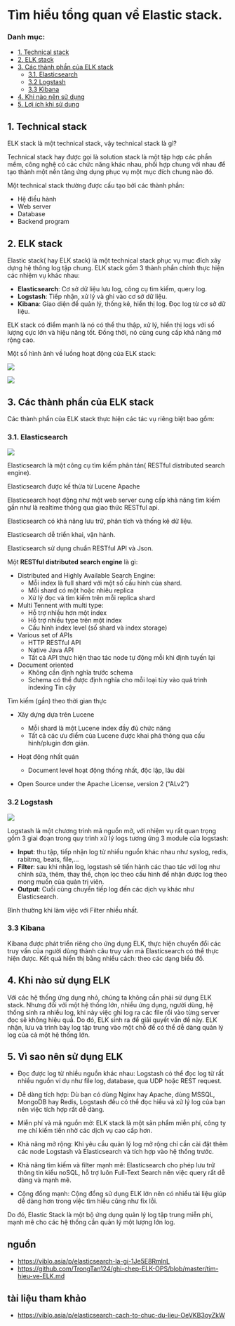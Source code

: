 # Tìm hiểu tổng quan về Elastic stack.

### Danh mục:
- [1. Technical stack](#stack)
- [2. ELK stack](#elk-stack)
- [3. Các thành phần của ELK stack](#thanhphan)
    - [3.1. Elasticsearch](#elasticsearch)
    - [3.2 Logstash](#logstash)
    - [3.3 Kibana](#kibana)
- [4. Khi nào nên sử dụng](#usecase)
- [5. Lợi ích khi sử dụng](#benifit)


<a name=stack></a>


## 1. Technical stack
ELK stack là một technical stack, vậy technical stack là gì?

Technical stack hay được gọi là solution stack là một tập hợp các phần mềm, công nghệ có các chức năng khác nhau, phối hợp chung với nhau để tạo thành một nền tảng ứng dụng phục vụ một mục đích chung nào đó. 

Một technical stack thường được cấu tạo bởi các thành phần:
- Hệ điều hành
- Web server
- Database
- Backend program

<a name=elk-stack></a>

## 2. ELK stack

Elastic stack( hay ELK stack) là một technical stack phục vụ mục đích xây dựng hệ thông log tập chung. ELK stack gồm 3 thành phần chính thực hiện các nhiệm vụ khác nhau:
- **Elasticsearch**:  Cơ sở dữ liệu lưu log, công cụ tìm kiếm, query log.
- **Logstash**: Tiếp nhận, xử lý và ghi vào cơ sở dữ liệu.
- **Kibana**: Giao diện để quản lý, thống kê, hiển thị log. Đọc log từ cơ sở dữ liệu.

ELK stack có điểm mạnh là nó có thể thu thập, xử lý, hiển thị logs với số lượng cực lớn và hiệu năng tốt. Đồng thời, nó cũng cung cấp khả năng mở rộng cao.

Một số hình ảnh về luồng hoạt động của ELK stack:

![](https://i.imgur.com/awyP17O.png)

![](https://i.imgur.com/EZUlWib.png)


<a name=thanhphan></a>


## 3. Các thành phần của ELK stack
Các thành phần của ELK stack thực hiện các tác vụ riêng biệt bao gồm:

<a name=elasticsearch></a>


### 3.1. Elasticsearch

![](https://i.imgur.com/P96IPq1.png)

Elasticsearch là một công cụ tìm kiếm phân tán( RESTful distributed search engine).

Elasticsearch được kế thừa từ Lucene Apache

Elasticsearch hoạt động như một web server cung cấp khả năng tìm kiếm gần như là realtime thông qua giao thức RESTful api.

Elasticsearch có khả năng lưu trữ, phân tích và thống kê dữ liệu.

Elasticsearch dễ triển khai, vận hành.

Elasticsearch sử dụng chuẩn RESTful API và Json.

Một **RESTful distributed search engine** là gì:
- Distributed and Highly Available Search Engine:
    - Mỗi index là full shard với một số cấu hình của shard.
    - Mỗi shard có một hoặc nhiêu replica
    - Xử lý đọc và tìm kiếm trên mỗi replica shard
- Multi Tennent with multi type:
    - Hỗ trợ nhiều hơn một index
    - Hỗ trợ nhiều type trên một index
    - Cấu hình index level (số shard và index storage)
- Various set of APIs
    - HTTP RESTful API
    - Native Java API
    - Tất cả API thực hiện thao tác node tự động mỗi khi định tuyến lại
- Document oriented
    - Không cần định nghĩa trước schema
    - Schema có thể được định nghĩa cho mỗi loại tùy vào quá trình indexing
Tin cậy

Tìm kiếm (gần) theo thời gian thực

- Xây dựng dựa trên Lucene
    - Mỗi shard là một Lucene index đầy đủ chức năng
    - Tất cả các ưu điểm của Lucene được khai phá thông qua cấu hình/plugin đơn giản.

- Hoạt động nhất quán
    - Document level hoạt động thống nhất, độc lập, lâu dài
- Open Source under the Apache License, version 2 (“ALv2”)

<a name=logstash></a>

### 3.2 Logstash

![](https://i.imgur.com/bRRV5A5.png)

Logstash là một chương trình mã nguồn mở, với nhiệm vụ rất quan trọng gồm 3 giai đoạn trong quy trình xử lý logs tương ứng 3 module của logstash:
- **Input**: thu tập, tiếp nhận log từ nhiều nguồn khác nhau như syslog, redis, rabitmq, beats, file,...
- **Filter**: sau khi nhận log, logstash sẽ tiến hành các thao tác với log như chỉnh sửa, thêm, thay thế, chọn lọc  theo cấu hình để nhận được log theo mong muốn của quản trị viên.
- **Output**: Cuối cùng chuyển tiếp log đến các dịch vụ khác như Elasticsearch.

Bình thường khi làm việc với Filter nhiều nhất.

<a name=kibana></a>

### 3.3 Kibana
Kibana được phát triển riêng cho ứng dụng ELK, thực hiện chuyển đổi các truy vấn của người dùng thành câu truy vấn mà Elasticsearch có thể thực hiện được. Kết quả hiển thị bằng nhiều cách: theo các dạng biểu đồ.

<a name=usecase></a>

## 4. Khi nào sử dụng ELK
Với các hệ thống ứng dụng nhỏ, chúng ta không cần phải sử dụng ELK stack. Nhưng đối với một hệ thống lớn, nhiều ứng dụng, người dùng, hệ thống sinh ra nhiều log, khi này việc ghi log ra các file rồi vào từng server đọc sẽ không hiệu quả. Do đó, ELK sinh ra để giải quyết vấn đề này. ELK nhận, lưu và trình bày log tập trung vào một chỗ để có thể dễ dàng quản lý log của cả một hệ thống lớn.


<a name=benifit></a>

## 5. Vì sao nên sử dụng ELK
- Đọc được log từ nhiều nguồn khác nhau: Logstash có thể đọc log từ rất nhiều nguồn ví dụ như file log, database, qua UDP hoặc REST request.

- Dễ dàng tích hợp: Dù bạn có dùng Nginx hay Apache, dùng MSSQL, MongoDB hay Redis, Logstash đều có thể đọc hiểu và xử lý log của bạn nên việc tích hợp rất dễ dàng.

- Miễn phí và mã nguồn mở: ELK stack là một sản phẩm miễn phí, công ty mẹ chỉ kiếm tiền nhờ các dịch vụ cao cấp hơn.

- Khả năng mở rộng: Khi yêu cầu quản lý log mở rộng chỉ cần cài đặt thêm các node Logstash và Elasticsearch và tích hợp vào hệ thống trước.

- Khả năng tìm kiếm và filter mạnh mẽ: Elasticsearch cho phép lưu trữ thông tin kiểu noSQL, hỗ trợ luôn Full-Text Search nên việc query rất dễ dàng và mạnh mẽ.

- Cộng đồng mạnh: Cộng đồng sử dụng ELK lớn nên có nhiều tài liệu giúp dễ dàng hơn trong việc tìm hiểu cũng như fix lỗi.



Do đó, Elastic Stack là một bộ ứng dụng quản lý log tập trung miễn phí, mạnh mẽ cho các hệ thống cần quản lý một lượng lớn log. 


## nguồn 
- https://viblo.asia/p/elasticsearch-la-gi-1Je5E8RmlnL
- https://github.com/TrongTan124/ghi-chep-ELK-OPS/blob/master/tim-hieu-ve-ELK.md

## tài liệu tham khảo 
- https://viblo.asia/p/elasticsearch-cach-to-chuc-du-lieu-OeVKB3oyZkW